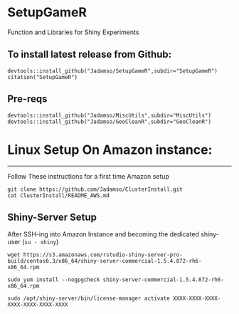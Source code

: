 # SetupGameR
Function and Libraries for Shiny Experiments

## To install latest release from Github: 

    devtools::install_github("Jadamso/SetupGameR",subdir="SetupGameR")
    citation("SetupGameR")

## Pre-reqs

    devtools::install_github("Jadamso/MiscUtils",subdir="MiscUtils")
    devtools::install_github("Jadamso/GeoCleanR",subdir="GeoCleanR")






# Linux Setup On Amazon instance: 
---

Follow These instructions for a first time Amazon setup
    
    git clone https://github.com/Jadamso/ClusterInstall.git
    cat ClusterInstall/README_AWS.md

<!---
** Other big-memory alternatives on EC2 are
    r4.large (15gb, 10cents/hr)
    r4.xlarge (30gb, 25cents/hr)
    r4.2xlarge (60gb, 50cents/hr)
-->

## Shiny-Server Setup
After SSH-ing into Amazon Instance and becoming the dedicated shiny-user (`su - shiny`)

    wget https://s3.amazonaws.com/rstudio-shiny-server-pro-build/centos6.3/x86_64/shiny-server-commercial-1.5.4.872-rh6-x86_64.rpm 

    sudo yum install --nogpgcheck shiny-server-commercial-1.5.4.872-rh6-x86_64.rpm

    sudo /opt/shiny-server/bin/license-manager activate XXXX-XXXX-XXXX-XXXX-XXXX-XXXX-XXXX

